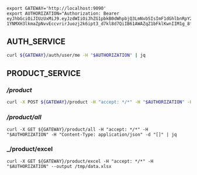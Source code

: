 
```shell
export GATEWAY='http://localhost:9090'
export AUTHORIZATION="Authorization: Bearer eyJhbGciOiJIUzUxMiJ9.eyJzdWIiOiJhZG1pbkB0dWhpbjQ3LmNvbSIsImF1dGhlbnRpY2F0ZWQiOnRydWUsImlhdCI6MTY4OTcwMDY1OSwiZXhwIjoxNjkwNTY0NjU5fQ.wfJ6JbodAlO-1YNMXH3lkmaZpNvvEccvrirJuozj2k6ipt3_d7kl8d7QiIB61AWAZqZ1bFklKwnIIM1g_8f7cA"
```

## AUTH_SERVICE
```sh
curl ${GATEWAY}/auth/user/me -H "$AUTHORIZATION" | jq
```

## PRODUCT_SERVICE
### _/product_
```sh
curl -X POST ${GATEWAY}/product -H "accept: */*" -H "$AUTHORIZATION" -H "Content-Type: application/json" -d "{\"name\":\"Pro 1\",\"price\":10,\"quantity\":10}"
```

### _/product/all_
```shell
curl -X GET ${GATEWAY}/product/all -H "accept: */*" -H "$AUTHORIZATION" -H "Content-Type: application/json" -d "[]" | jq
```
### _/product/excel
```shell
curl -X GET ${GATEWAY}/product/excel -H "accept: */*" -H "$AUTHORIZATION" --output /tmp/data.xlsx
```
